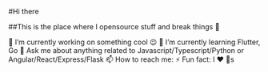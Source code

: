 #Hi there

##This is the place where I opensource stuff and break things 🤣

🔭 I’m currently working on something cool 😉
🌱 I’m currently learning Flutter, Go
💬 Ask me about anything related to Javascript/Typescript/Python or Angular/React/Express/Flask
📫 How to reach me: 
⚡ Fun fact: I ❤️ 🐶s
